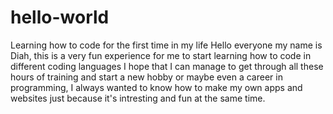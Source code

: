 # hello-world
Learning how to code for the first time in my life 
Hello everyone my name is Diah, this is a very fun experience for me to start learning how to code in different coding languages I hope that I can manage to get through all these hours of training and start a new hobby or maybe even a career in programming, I always wanted to know how to make my own apps and websites just because it's intresting and fun at the same time.
